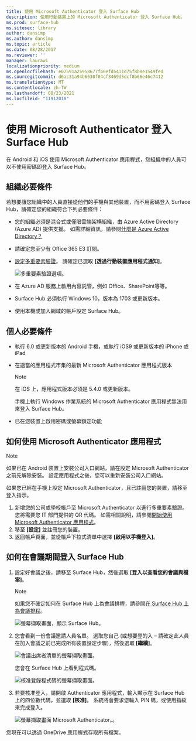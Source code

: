 ```yaml
---
title: 使用 Microsoft Authenticator 登入 Surface Hub
description: 使用行動裝置上的 Microsoft Authenticator 登入 Surface Hub。
ms.prod: surface-hub
ms.sitesec: library
author: dansimp
ms.author: dansimp
ms.topic: article
ms.date: 08/28/2017
ms.reviewer: ''
manager: laurawi
localizationpriority: medium
ms.openlocfilehash: e07591a25958677fb6efd5411d75f8b8e1549fed
ms.sourcegitcommit: d6ac31a94b6630f04cf3469d5dcf8b66e46c7412
ms.translationtype: MT
ms.contentlocale: zh-TW
ms.lasthandoff: 08/23/2021
ms.locfileid: "11912018"
---
```

# <a name="sign-in-to-surface-hub-with-microsoft-authenticator"></a>使用 Microsoft Authenticator 登入 Surface Hub

在 Android 和 iOS 使用 Microsoft Authenticator 應用程式，您組織中的人員可以不使用密碼即登入 Surface Hub。

## <a name="organization-prerequisites"></a>組織必要條件

若想要讓您組織中的人員直接從他們的手機與其他裝置，而不用密碼登入 Surface Hub，請確定您的組織符合下列必要條件： 

- 您的組織必須是混合式或僅限雲端架構組織，由 Azure Active Directory (Azure AD) 提供支援。 如需詳細資訊，請參閱[什麼是 Azure Active Directory？](https://docs.microsoft.com/azure/active-directory/active-directory-whatis)

- 請確定您至少有 Office 365 E3 訂閱。 

- [設定多重要素驗證](https://docs.microsoft.com/azure/active-directory/authentication/howto-mfa-mfasettings)。 請確定已選取 **\[透過行動裝置應用程式通知\]**。 

    ![多重要素驗證選項。](images/mfa-options.png)

- 在 Azure AD 服務上啟用內容託管，例如 Office、SharePoint等等。 

- Surface Hub 必須執行 Windows 10，版本為 1703 或更新版本。

- 使用本機或加入網域的帳戶設定 Surface Hub。

## <a name="individual-prerequisites"></a>個人必要條件

- 執行 6.0 或更新版本的 Android 手機，或執行 iOS9 或更新版本的 iPhone 或 iPad 

- 在適當的應用程式市集的最新 Microsoft Authenticator 應用程式版本

    >[!NOTE]
    >在 iOS 上，應用程式版本必須是 5.4.0 或更新版本。
    >
    >手機上執行 Windows 作業系統的 Microsoft Authenticator 應用程式無法用來登入 Surface Hub。

- 已在您裝置上啟用密碼或螢幕鎖定功能

## <a name="how-to-set-up-the-microsoft-authenticator-app"></a>如何使用 Microsoft Authenticator 應用程式

>[!NOTE]
>如果已在 Android 裝置上安裝公司入口網站，請在設定 Microsoft Authenticator 之前先解除安裝。 設定應用程式之後，您可以重新安裝公司入口網站。
>
>如果您已經在手機上設定 Microsoft Authenticator，且已註冊您的裝置，請移至登入指示。

1. 新增您的公司或學校帳戶至 Microsoft Authenticator 以進行多重要素驗證。 您將需要您 IT 部門提供的 QR 代碼。 如需相關說明，請參閱[開始使用 Microsoft Authenticator 應用程式](https://docs.microsoft.com/azure/multi-factor-authentication/end-user/microsoft-authenticator-app-how-to)。
2. 移至 **\[設定\]** 並註冊您的裝置。
3. 返回帳戶頁面，並從帳戶下拉式清單中選擇 **\[啟用以手機登入\]**。

## <a name="how-to-sign-in-to-surface-hub-during-a-meeting"></a>如何在會議期間登入 Surface Hub

1. 設定好會議之後，請移至 Surface Hub，然後選取 **\[登入以查看您的會議與檔案\]**。

    >[!NOTE]
    >如果您不確定如何在 Surface Hub 上為會議排程，請參閱[在 Surface Hub 上為會議排程](https://support.microsoft.com/help/17325/surfacehub-schedulemeeting)。

    ![螢幕擷取畫面，顯示 Surface Hub。](images/sign-in.png)

2. 您會看到一份會議邀請人員名單。 選取您自己 (或想要登的入 – 請確定此人員在加入會議之前已完成所有裝置設定步驟)，然後選取 **\[繼續\]**。

    ![會議出席者清單的螢幕擷取畫面。](images/attendees.png)

    您會在 Surface Hub 上看到程式碼。

    ![核准登錄程式碼的螢幕擷取畫面。](images/approve-signin.png)

3. 若要核准登入，請開啟 Authenticator 應用程式，輸入顯示在 Surface Hub 上的四位數代碼，並選取 **\[核准\]**。 系統將會要求您輸入 PIN 碼，或使用指紋來完成登入。 

    ![螢幕擷取畫面 Microsoft Authenticator。。](images/approve-signin2.png)

您現在可以透過 OneDrive 應用程式存取所有檔案。
